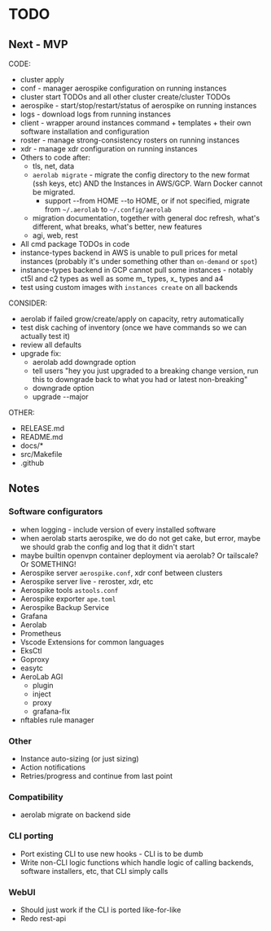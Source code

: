 # TODO

## Next - MVP

CODE:
* cluster apply
* conf - manager aerospike configuration on running instances
* cluster start TODOs and all other cluster create/cluster TODOs
* aerospike - start/stop/restart/status of aerospike on running instances
* logs - download logs from running instances
* client - wrapper around instances command + templates + their own software installation and configuration
* roster - manage strong-consistency rosters on running instances
* xdr - manage xdr configuration on running instances
* Others to code after:
  * tls, net, data
  * `aerolab migrate` - migrate the config directory to the new format (ssh keys, etc) AND the Instances in AWS/GCP. Warn Docker cannot be migrated.
    * support --from HOME --to HOME, or if not specified, migrate from `~/.aerolab` to `~/.config/aerolab`
  * migration documentation, together with general doc refresh, what's different, what breaks, what's better, new features
  * agi, web, rest
* All cmd package TODOs in code
* instance-types backend in AWS is unable to pull prices for metal instances (probably it's under something other than `on-demand` or `spot`)
* instance-types backend in GCP cannot pull some instances - notably ct5l and c2 types as well as some m_ types, x_ types and a4
* test using custom images with `instances create` on all backends

CONSIDER:
* aerolab if failed grow/create/apply on capacity, retry automatically
* test disk caching of inventory (once we have commands so we can actually test it)
* review all defaults
* upgrade fix:
  * aerolab add downgrade option
  * tell users "hey you just upgraded to a breaking change version, run this to downgrade back to what you had or latest non-breaking"
  * downgrade option
  * upgrade --major

OTHER:
* RELEASE.md
* README.md
* docs/*
* src/Makefile
* .github

## Notes

### Software configurators

* when logging - include version of every installed software
* when aerolab starts aerospike, we do do not get cake, but error, maybe we should grab the config and log that it didn't start
* maybe builtin openvpn container deployment via aerolab? Or tailscale? Or SOMETHING!
* Aerospike server `aerospike.conf`, xdr conf between clusters
* Aerospike server live - reroster, xdr, etc
* Aerospike tools `astools.conf`
* Aerospike exporter `ape.toml`
* Aerospike Backup Service
* Grafana
* Aerolab
* Prometheus
* Vscode Extensions for common languages
* EksCtl
* Goproxy
* easytc
* AeroLab AGI
  * plugin
  * inject
  * proxy
  * grafana-fix
* nftables rule manager

### Other

* Instance auto-sizing (or just sizing)
* Action notifications
* Retries/progress and continue from last point

### Compatibility

* aerolab migrate on backend side

### CLI porting

* Port existing CLI to use new hooks - CLI is to be dumb
* Write non-CLI logic functions which handle logic of calling backends, software installers, etc, that CLI simply calls

### WebUI

* Should just work if the CLI is ported like-for-like
* Redo rest-api
